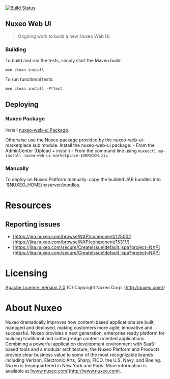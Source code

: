 [![Build Status](https://qa.nuxeo.org/jenkins/buildStatus/icon?job=master/plugins_nuxeo-web-ui-master-master)](https://qa.nuxeo.org/jenkins/job/master/plugins_nuxeo-web-ui-master-master)
## Nuxeo Web UI

> Ongoing work to build a new Nuxeo Web UI

### Building

To build and run the tests, simply start the Maven build:

    mvn clean install

To run functional tests:

    mvn clean install -Pftest

## Deploying

### Nuxeo Package

Install [nuxeo-web-ui Package](https://connect.nuxeo.com/nuxeo/site/marketplace/package/nuxeo-web-ui).

Otherwise use the Nuxeo package provided by the nuxeo-web-ui-marketplace sub module.
Install the nuxeo-web-ui package:
      - From the AdminCenter (Upload + install)
      - From the command line using `nuxeoctl mp-install nuxeo-web-ui-marketplace-$VERSION.zip`

### Manually

To deploy on Nuxeo Platform manually: copy the builded JAR bundles into `$NUXEO_HOME/nxserver/bundles.

# Resources

## Reporting issues

- [https://jira.nuxeo.com/browse/NXP/component/12500/](https://jira.nuxeo.com/browse/NXP/component/15311/)
- [https://jira.nuxeo.com/secure/CreateIssue!default.jspa?project=NXP](https://jira.nuxeo.com/secure/CreateIssue!default.jspa?project=NXP)

# Licensing

[Apache License, Version 2.0](http://www.apache.org/licenses/LICENSE-2.0.html) (C) Copyright Nuxeo Corp. (http://nuxeo.com/)

# About Nuxeo

Nuxeo dramatically improves how content-based applications are built, managed and deployed, making customers more agile, innovative and successful. Nuxeo provides a next generation, enterprise ready platform for building traditional and cutting-edge content oriented applications. Combining a powerful application development environment with
SaaS-based tools and a modular architecture, the Nuxeo Platform and Products provide clear business value to some of the most recognizable brands including Verizon, Electronic Arts, Sharp, FICO, the U.S. Navy, and Boeing. Nuxeo is headquartered in New York and Paris.
More information is available at [www.nuxeo.com](http://www.nuxeo.com).

